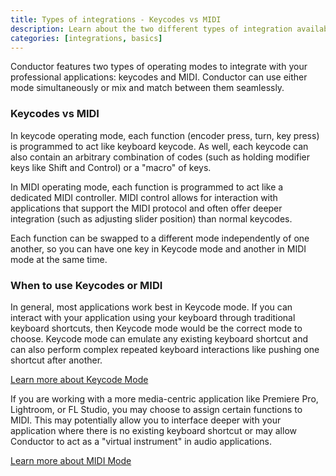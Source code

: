 ```yaml
---
title: Types of integrations - Keycodes vs MIDI
description: Learn about the two different types of integration available on Conductor.
categories: [integrations, basics]
---
```


Conductor features two types of operating modes to integrate with your professional applications: keycodes and MIDI. Conductor can use either mode simultaneously or mix and match between them seamlessly.

### Keycodes vs MIDI

In keycode operating mode, each function (encoder press, turn, key press) is programmed to act like keyboard keycode. As well, each keycode can also contain an arbitrary combination of codes (such as holding modifier keys like Shift and Control) or a "macro" of keys.

In MIDI operating mode, each function is programmed to act like a dedicated MIDI controller. MIDI control allows for interaction with applications that support the MIDI protocol and often offer deeper integration (such as adjusting slider position) than normal keycodes. 

Each function can be swapped to a different mode independently of one another, so you can have one key in Keycode mode and another in MIDI mode at the same time.

### When to use Keycodes or MIDI

In general, most applications work best in Keycode mode. If you can interact with your application using your keyboard through traditional keyboard shortcuts, then Keycode mode would be the correct mode to choose. Keycode mode can emulate any existing keyboard shortcut and can also perform complex repeated keyboard interactions like pushing one shortcut after another.

[Learn more about Keycode Mode](/integrations/basics/using-keycodes/)

If you are working with a more media-centric application like Premiere Pro, Lightroom, or FL Studio, you may choose to assign certain functions to MIDI. This may potentially allow you to interface deeper with your application where there is no existing keyboard shortcut or may allow Conductor to act as a "virtual instrument" in audio applications.

[Learn more about MIDI Mode](/integrations/basics/using-MIDI/)